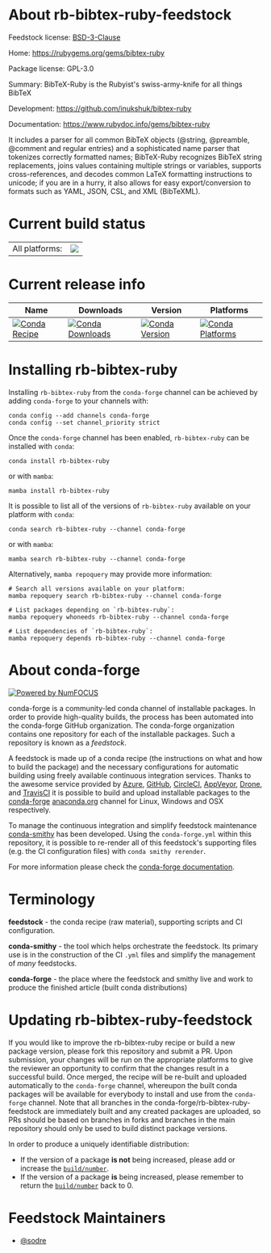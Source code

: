 About rb-bibtex-ruby-feedstock
==============================

Feedstock license: [BSD-3-Clause](https://github.com/conda-forge/rb-bibtex-ruby-feedstock/blob/main/LICENSE.txt)

Home: https://rubygems.org/gems/bibtex-ruby

Package license: GPL-3.0

Summary: BibTeX-Ruby is the Rubyist's swiss-army-knife for all things BibTeX

Development: https://github.com/inukshuk/bibtex-ruby

Documentation: https://www.rubydoc.info/gems/bibtex-ruby

It includes a parser for all common BibTeX objects (@string, @preamble,
@comment and regular entries) and a sophisticated name parser that tokenizes
correctly formatted names; BibTeX-Ruby recognizes BibTeX string replacements,
joins values containing multiple strings or variables, supports
cross-references, and decodes common LaTeX formatting instructions to unicode;
if you are in a hurry, it also allows for easy export/conversion to formats
such as YAML, JSON, CSL, and XML (BibTeXML).


Current build status
====================


<table><tr><td>All platforms:</td>
    <td>
      <a href="https://dev.azure.com/conda-forge/feedstock-builds/_build/latest?definitionId=7648&branchName=main">
        <img src="https://dev.azure.com/conda-forge/feedstock-builds/_apis/build/status/rb-bibtex-ruby-feedstock?branchName=main">
      </a>
    </td>
  </tr>
</table>

Current release info
====================

| Name | Downloads | Version | Platforms |
| --- | --- | --- | --- |
| [![Conda Recipe](https://img.shields.io/badge/recipe-rb--bibtex--ruby-green.svg)](https://anaconda.org/conda-forge/rb-bibtex-ruby) | [![Conda Downloads](https://img.shields.io/conda/dn/conda-forge/rb-bibtex-ruby.svg)](https://anaconda.org/conda-forge/rb-bibtex-ruby) | [![Conda Version](https://img.shields.io/conda/vn/conda-forge/rb-bibtex-ruby.svg)](https://anaconda.org/conda-forge/rb-bibtex-ruby) | [![Conda Platforms](https://img.shields.io/conda/pn/conda-forge/rb-bibtex-ruby.svg)](https://anaconda.org/conda-forge/rb-bibtex-ruby) |

Installing rb-bibtex-ruby
=========================

Installing `rb-bibtex-ruby` from the `conda-forge` channel can be achieved by adding `conda-forge` to your channels with:

```
conda config --add channels conda-forge
conda config --set channel_priority strict
```

Once the `conda-forge` channel has been enabled, `rb-bibtex-ruby` can be installed with `conda`:

```
conda install rb-bibtex-ruby
```

or with `mamba`:

```
mamba install rb-bibtex-ruby
```

It is possible to list all of the versions of `rb-bibtex-ruby` available on your platform with `conda`:

```
conda search rb-bibtex-ruby --channel conda-forge
```

or with `mamba`:

```
mamba search rb-bibtex-ruby --channel conda-forge
```

Alternatively, `mamba repoquery` may provide more information:

```
# Search all versions available on your platform:
mamba repoquery search rb-bibtex-ruby --channel conda-forge

# List packages depending on `rb-bibtex-ruby`:
mamba repoquery whoneeds rb-bibtex-ruby --channel conda-forge

# List dependencies of `rb-bibtex-ruby`:
mamba repoquery depends rb-bibtex-ruby --channel conda-forge
```


About conda-forge
=================

[![Powered by
NumFOCUS](https://img.shields.io/badge/powered%20by-NumFOCUS-orange.svg?style=flat&colorA=E1523D&colorB=007D8A)](https://numfocus.org)

conda-forge is a community-led conda channel of installable packages.
In order to provide high-quality builds, the process has been automated into the
conda-forge GitHub organization. The conda-forge organization contains one repository
for each of the installable packages. Such a repository is known as a *feedstock*.

A feedstock is made up of a conda recipe (the instructions on what and how to build
the package) and the necessary configurations for automatic building using freely
available continuous integration services. Thanks to the awesome service provided by
[Azure](https://azure.microsoft.com/en-us/services/devops/), [GitHub](https://github.com/),
[CircleCI](https://circleci.com/), [AppVeyor](https://www.appveyor.com/),
[Drone](https://cloud.drone.io/welcome), and [TravisCI](https://travis-ci.com/)
it is possible to build and upload installable packages to the
[conda-forge](https://anaconda.org/conda-forge) [anaconda.org](https://anaconda.org/)
channel for Linux, Windows and OSX respectively.

To manage the continuous integration and simplify feedstock maintenance
[conda-smithy](https://github.com/conda-forge/conda-smithy) has been developed.
Using the ``conda-forge.yml`` within this repository, it is possible to re-render all of
this feedstock's supporting files (e.g. the CI configuration files) with ``conda smithy rerender``.

For more information please check the [conda-forge documentation](https://conda-forge.org/docs/).

Terminology
===========

**feedstock** - the conda recipe (raw material), supporting scripts and CI configuration.

**conda-smithy** - the tool which helps orchestrate the feedstock.
                   Its primary use is in the construction of the CI ``.yml`` files
                   and simplify the management of *many* feedstocks.

**conda-forge** - the place where the feedstock and smithy live and work to
                  produce the finished article (built conda distributions)


Updating rb-bibtex-ruby-feedstock
=================================

If you would like to improve the rb-bibtex-ruby recipe or build a new
package version, please fork this repository and submit a PR. Upon submission,
your changes will be run on the appropriate platforms to give the reviewer an
opportunity to confirm that the changes result in a successful build. Once
merged, the recipe will be re-built and uploaded automatically to the
`conda-forge` channel, whereupon the built conda packages will be available for
everybody to install and use from the `conda-forge` channel.
Note that all branches in the conda-forge/rb-bibtex-ruby-feedstock are
immediately built and any created packages are uploaded, so PRs should be based
on branches in forks and branches in the main repository should only be used to
build distinct package versions.

In order to produce a uniquely identifiable distribution:
 * If the version of a package **is not** being increased, please add or increase
   the [``build/number``](https://docs.conda.io/projects/conda-build/en/latest/resources/define-metadata.html#build-number-and-string).
 * If the version of a package **is** being increased, please remember to return
   the [``build/number``](https://docs.conda.io/projects/conda-build/en/latest/resources/define-metadata.html#build-number-and-string)
   back to 0.

Feedstock Maintainers
=====================

* [@sodre](https://github.com/sodre/)


